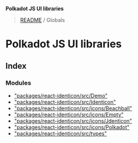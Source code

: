**Polkadot JS UI libraries**

> [README](README.md) / Globals

# Polkadot JS UI libraries

## Index

### Modules

* ["packages/react-identicon/src/Demo"](modules/_packages_react_identicon_src_demo_.md)
* ["packages/react-identicon/src/Identicon"](modules/_packages_react_identicon_src_identicon_.md)
* ["packages/react-identicon/src/icons/Beachball"](modules/_packages_react_identicon_src_icons_beachball_.md)
* ["packages/react-identicon/src/icons/Empty"](modules/_packages_react_identicon_src_icons_empty_.md)
* ["packages/react-identicon/src/icons/Jdenticon"](modules/_packages_react_identicon_src_icons_jdenticon_.md)
* ["packages/react-identicon/src/icons/Polkadot"](modules/_packages_react_identicon_src_icons_polkadot_.md)
* ["packages/react-identicon/src/types"](modules/_packages_react_identicon_src_types_.md)
